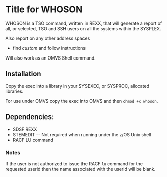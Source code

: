 # Title for WHOSON

WHOSON is a TSO command, written in REXX, that will generate a report
of all, or selected, TSO and SSH users on all the systems within the SYSPLEX.

 Also report on any other address spaces
 - find *custom* and follow instructions

Will also work as an OMVS Shell command.

## Installation

Copy the exec into a library in your SYSEXEC, or SYSPROC, allocated libraries.

For use under OMVS copy the exec into OMVS and then `chmod +x whoson`.

## Dependencies:

   * SDSF REXX
   * STEMEDIT   -- Not required when running under the z/OS Unix shell
   * RACF LU command

### Notes
If the user is not authorized to issue the RACF `lu` command for the
requested userid then the name associated with the userid will be blank.
